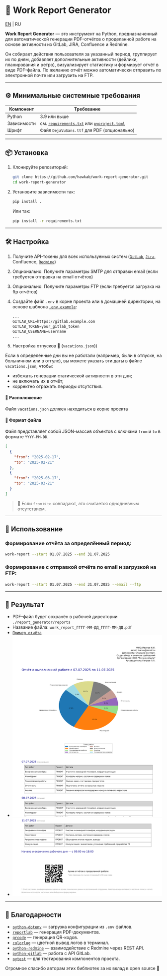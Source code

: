 # 🧾 Work Report Generator
[EN](README.md) | RU

**Work Report Generator** — это инструмент на Python, предназначенный для автоматической генерации PDF-отчётов о проделанной работе на основе активности из GitLab, JIRA, Confluence и Redmine.

Он собирает действия пользователя за указанный период, группирует их по дням, добавляет дополнительные активности (дейлики, планирования и ретро), визуализирует статистику и формирует отчёт в виде PDF-файла. По желанию отчёт можно автоматически отправить по электронной почте или загрузить на FTP.

---

## ⚙️ Минимальные системные требования

| Компонент         | Требование                            |
|------------------|----------------------------------------|
| Python           | 3.9 или выше                           |
| Зависимости      | см. [`requirements.txt`](/requirements.txt) или [`pyproject.toml`](/pyproject.toml) |
| Шрифт            | Файл `DejaVuSans.ttf` для PDF (опционально) |

---

## 📦 Установка

1. Клонируйте репозиторий:
   ```bash
   git clone https://github.com/hawkab/work-report-generator.git
   cd work-report-generator
   ```

2. Установите зависимости так:
   ```bash
   pip install .
   ```

   Или так:
   ```bash
   pip install -r requirements.txt
   ```

---

## 🛠 Настройка

1. Получите API-токены для всех используемых систем ([`GitLab`](https://specialistoff.net/question/773), [`Jira`](https://support.atlassian.com/atlassian-account/docs/manage-api-tokens-for-your-atlassian-account/), Confluence, [`Redmine`](https://www.redmine.org/boards/2/topics/53956/))

2. Опционально: Получите параметры SMTP для отправки email (если требуется отправка на email отчётов)

3. Опционально: Получите параметры FTP (если требуется загрузка на ftp отчётов)

4. Создайте файл `.env` в корне проекта или в домашней директории, на основе шаблона [`.env.example`](/.env.example):

   ```dotenv
   ...
   GITLAB_URL=https://gitlab.example.com
   GITLAB_TOKEN=your_gitlab_token
   GITLAB_USERNAME=username
   ...
   ```
5. Настройка отпусков 📆 (`vacations.json`))

Если в определённые дни вы не работали (например, были в отпуске, на больничном или в отгуле), вы можете указать эти даты в файле `vacations.json`, чтобы:

- избежать генерации статической активности в эти дни;
- не включать их в отчёт;
- корректно отражать периоды отсутствия.

#### 📁 Расположение

Файл `vacations.json` должен находиться в корне проекта

#### 🧾 Формат файла

Файл представляет собой JSON-массив объектов с ключами `from` и `to` в формате `YYYY-MM-DD`.

```json
[
  {
    "from": "2025-02-17",
    "to": "2025-02-21"
  },
  {
    "from": "2025-03-17",
    "to": "2025-03-21"
  }
]
```

> 🔄 Если `from` и `to` совпадают, это считается однодневным отсутствием.

---

## 🚀 Использование

### Формирование отчёта за определённый период:

```bash
work-report --start 01.07.2025 --end 31.07.2025
```

### Формирование с отправкой отчёта по email и загрузкой на FTP:

```bash
work-report --start 01.07.2025 --end 31.07.2025 --email --ftp
```

---

## 📁 Результат

- PDF-файл будет сохранён в рабочей директории `./report_generator/reports`
- Название файла: `work_report_ГГГГ-ММ-ДД_ГГГГ-ММ-ДД.pdf`
- [`Пример отчёта`](/report_generator/report_example/work_report_2025-07-07_2025-07-11.pdf)
- ![img.png](report_generator/report_example/report_example_start.png)
- ![img.png](report_generator/report_example/report_example_end.png)
---

## 🤝 Благодарности

- [`python-dotenv`](https://github.com/theskumar/python-dotenv) — загрузка конфигурации из `.env` файлов.
- [`reportlab`](https://pypi.org/project/reportlab/) — генерация PDF-документов.
- [`qrcode`](https://pypi.org/project/qrcode/) — генерация QR-кодов.
- [`colorlog`](https://github.com/borntyping/python-colorlog) — цветной вывод логов в терминал.
- [`python-redmine`](https://github.com/maxtepkeev/python-redmine) — взаимодействие с Redmine через REST API.
- [`python-gitlab`](https://github.com/python-gitlab/python-gitlab) — работа с API GitLab.
- [`pytest`](https://docs.pytest.org/) — для тестирования компонентов проекта.

Огромное спасибо авторам этих библиотек за их вклад в open source 💚
